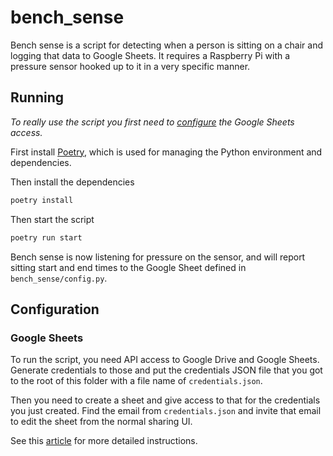 # bench_sense

Bench sense is a script for detecting when a person is sitting on a chair and
logging that data to Google Sheets. It requires a Raspberry Pi with a pressure
sensor hooked up to it in a very specific manner.

## Running

*To really use the script you first need to [configure](README.md#Configuration) the Google Sheets access.*

First install [Poetry](https://poetry.eustace.io), which is used for managing
the Python environment and dependencies.

Then install the dependencies

```sh
poetry install
```

Then start the script

``` sh
poetry run start
```

Bench sense is now listening for pressure on the sensor, and will report sitting
start and end times to the Google Sheet defined in `bench_sense/config.py`.

## Configuration

### Google Sheets

To run the script, you need API access to Google Drive and Google Sheets. Generate credentials to those and put the credentials JSON file that you got to the root of this folder with a file name of `credentials.json`.

Then you need to create a sheet and give access to that for the credentials you just created. Find the email from `credentials.json` and invite that email to edit the sheet from the normal sharing UI.

See this [article](https://medium.com/datadriveninvestor/use-google-sheets-as-your-database-using-python-77d40009860f) for more detailed instructions.
